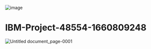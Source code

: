 ![image](https://user-images.githubusercontent.com/113766632/200227962-f7bf0a1e-64af-47bf-bc9f-0baf4b6eac47.png)
# IBM-Project-48554-1660809248
![Untitled document_page-0001](https://user-images.githubusercontent.com/113766632/200228554-97892f77-c686-4e59-9dad-532101248c00.jpg)


